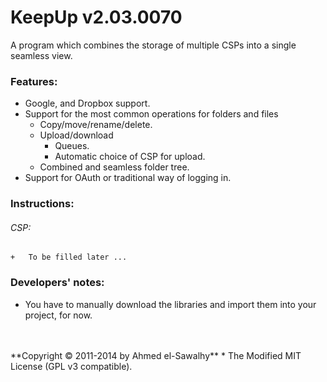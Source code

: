 KeepUp v2.03.0070
=================

A program which combines the storage of multiple CSPs into a single seamless view.

### Features:

  + Google, and Dropbox support.
  + Support for the most common operations for folders and files
    + Copy/move/rename/delete.
    + Upload/download
	  + Queues.
	  + Automatic choice of CSP for upload.
    + Combined and seamless folder tree.
  + Support for OAuth or traditional way of logging in.

### Instructions:

###### CSP:

    +	To be filled later ...

### Developers' notes:

  + You have to manually download the libraries and import them into your project, for now.


<br>
<br>
**Copyright &copy; 2011-2014 by Ahmed el-Sawalhy**
 * The Modified MIT License (GPL v3 compatible).
